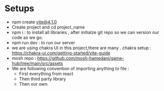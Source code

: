 # Setups

- npm create vite@4.1.0
- Create project and cd project_name
- npm i : to install all libraries , after initialze git repo so we can version our code as we go.
- npm run dev : to run our server
- we are using chakra UI in this project,there are many . chakra setup : https://chakra-ui.com/getting-started/vite-guide
- mosh repo : https://github.com/mosh-hamedani/game-hub/tree/main/src/assets
- We are following convention of importing anything to file :
  - First everything from react
  - Then third party library
  - Then our own.
